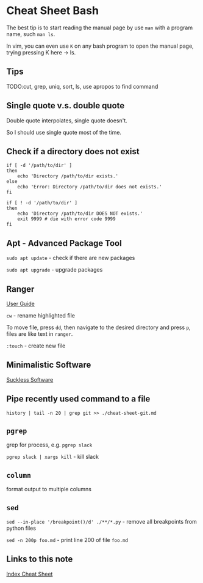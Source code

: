 # Cheat Sheet Bash

The best tip is to start reading the manual page by use `man` with a program name, such `man ls`.

In vim, you can even use `K` on any bash program to open the manual page, trying pressing K here -> ls.

## Tips

TODO:cut, grep, uniq, sort, ls, use apropos to find command

## Single quote v.s. double quote

Double quote interpolates, single quote doesn't.

So I should use single quote most of the time.

## Check if a directory does not exist

```
if [ -d '/path/to/dir' ]
then
    echo 'Directory /path/to/dir exists.'
else
    echo 'Error: Directory /path/to/dir does not exists.'
fi
```

```
if [ ! -d '/path/to/dir' ]
then
    echo 'Directory /path/to/dir DOES NOT exists.'
    exit 9999 # die with error code 9999
fi
```

## Apt - Advanced Package Tool

`sudo apt update` - check if there are new packages

`sudo apt upgrade` - upgrade packages

## Ranger

[User Guide](https://github.com/ranger/ranger/wiki/Official-user-guide)

`cw` - rename highlighted file

To move file, press `dd`, then navigate to the desired directory and press `p`, files are like text in `ranger`.

`:touch` - create new file

## Minimalistic Software

[Suckless Software](https://suckless.org/rocks/)

## Pipe recently used command to a file

```
history | tail -n 20 | grep git >> ./cheat-sheet-git.md
```

## `pgrep`

grep for process, e.g. `pgrep slack`

`pgrep slack | xargs kill` - kill slack

## `column`

format output to multiple columns

## `sed`

`sed --in-place '/breakpoint()/d' ./**/*.py` - remove all breakpoints from python files

`sed -n 200p foo.md` - print line 200 of file `foo.md`

## Links to this note

[Index Cheat Sheet](index-cheat-sheet.md)

